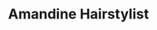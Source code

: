 ---
title: "Amandine Hairstylist"
url: /saint-brice-courcelles/amandine-hairstylist/
shop: coiffeur
---